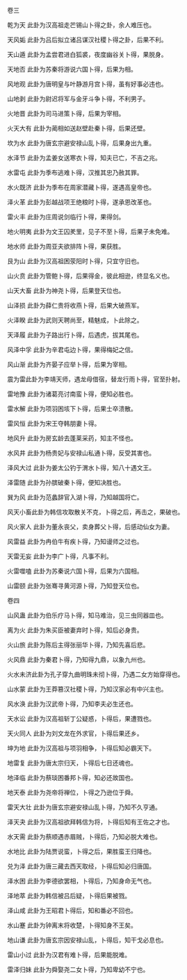 卷三

乾为天 此卦为汉高祖走芒锡山卜得之卦，余人难压也。

天风姤 此卦为吕后拟立诸吕谋汉社稷卜得之卦，后果不利。

天山遁 此卦为孟尝君进白狐裘，夜度幽谷关卜得，果脱身。

天地否 此卦为苏秦将游说六国卜得，后果为相。

风地观 此卦为唐明皇与叶静游月宫卜得，虽有好事必违也。

山地剥 此卦为尉迟将军与金牙斗争卜得，不利男子。

火地晋 此卦为司马进策卜得，后果为宰相。

火天大有 此卦为蔺相如送赵壁赴秦卜得，后果还壁。

坎为水 此卦为唐玄宗避安禄山乱卜得，后果身出九重。

水泽节 此卦为孟姜女送寒衣卜得，知夫已亡，不吉之兆。

水雷屯 此卦为季布逃难卜得，汉推其忠乃赦其罪。

水火既济 此卦为季布在周家潜藏卜得，遂遇高皇帝也。

泽火革 此卦为彭越战项王绝粮时卜得，遂承恩改革也。

雷火丰 此卦为庄周说剑临行卜得，果得剑。

地火明夷 此卦为文王囚羑里，见子不至卜得，后果子未免难。

地水师 此卦为周亚夫欲排阵卜得，果获胜。

艮为山 此卦为汉高祖困荥阳时卜得，只宜守旧也。

山火贲 此卦为管鲍卜得，后果得金，彼此相逊，终显名义也。

山天大畜 此卦为神尧卜得，后果登天位也。

山泽损 此卦为薛仁贵将收燕卜得，后果大破燕军。

火泽睽 此卦为武则天聘尚至，精魅成，卜此除之。

天泽履 此卦为子路出行卜得，后遇虎，拔其尾也。

风泽中孚 此卦为辛君屯边卜得，果得梅妃之信。

风山渐 此卦为齐晏子应举卜得，后果为宰相。

震为雷此卦为李靖天师，遇龙母借宿，替龙行雨卜得，官至扑射。

雷地豫 此卦为诸葛亮讨南蛮卜得，便知必胜也。

雷水解 此卦为项羽困垓下卜得，后果士卒溃散。

雷风恒 此卦为宋王夺韩朋妻卜得。

地风升 此卦为房玄龄去蓬莱采药，知主不怪也。

水风井 此卦为杨贵妃与安禄山私通卜得，反受其害也。

泽风大过 此卦为姜太公钓于渭水卜得，知八十遇文王。

泽雷随 此卦为孙膑破秦卜得，便知决胜也。

巽为风 此卦为范蠡辞官入湖卜得，乃知越国将亡。

风天小畜此卦为韩信攻取散关不克，卜得之后，再击之，果破也。

风火家人 此卦为董永丧父，卖身葬父卜得，后感动仙女为妻。

风雷益 此卦为冉伯牛有疾卜得，乃知谩师之过也。

天雷无妄 此卦为李广卜得，凡事不利。

火雷噬嗑 此卦为苏秦说六国卜得，后果为六国相。

山雷颐 此卦为张骞寻黄河源卜得，乃知登天位也。

卷四

山风蛊 此卦为伯乐疗马卜得，知马难治，见三虫同器皿也。

离为火 此卦为朱买臣被妻弃时卜得，知后必身贵。

火山旅 此卦为陈后主得张丽华卜得，乃知先喜后悲。

火风鼎 此卦为秦君卜得，乃知得九鼎，以象九州也。

火水未济此卦为孔子穿九曲明珠未彻卜得，乃遇二女方始穿得也。

山水蒙 此卦为王莽篡汉社稷卜得，乃知汉家必有中兴主也。

风水涣 此卦为汉武帝卜得，乃知李夫必生还也。

天水讼 此卦为汉高祖斩丁公疑惑，卜得后，果遭戮也。

天火同人 此卦为刘文龙在外求官，卜得后果还乡。

坤为地 此卦为汉高祖与项羽相争，卜得后知必霸天下。

地雷复 此卦为唐太宗归天，卜得后七日还魂也。

地泽临 此卦为蔡琰困番邦卜得，知必还故国也。

地天泰 此卦为尧帝将禅位，卜得之乃逊位于舜。

雷天大壮 此卦为唐玄宗避安禄山乱卜得，乃知不久亨通。

泽天夬 此卦为汉高祖欲拜韩信为将，卜得后知有王佐之才也。

水天需 此卦为蔡顺遇赤眉贼，卜得后，乃知必脱大难也。

水地比 此卦为陆贾说蛮，卜得之后，果胜蛮王归降也。

兑为泽 此卦为唐三藏去西天取经，卜得后知必归唐国。

泽水困 此卦为李德欲罢相，卜得后，乃知身命无气也。

泽地萃 此卦为韩信被吕后疑，卜得后果被戮。

泽山咸 此卦为王昭君卜得后，知和番必不回也。

水山蹇 此卦为钟离末将收楚，卜得知身不王矣。

地山谦 此卦为唐玄宗因安禄山乱，卜得后，知干戈必息也。

雷山小过 此卦为汉君有难卜得，后果能脱难。

雷泽归妹 此卦为舜娶尧二女卜得，乃知卑幼不宁也。

